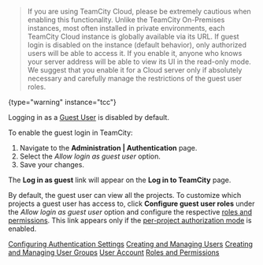 [//]: # (title: Enabling Guest Login)
[//]: # (auxiliary-id: Enabling Guest Login)

>If you are using TeamCity Cloud, please be extremely cautious when enabling this functionality. Unlike the TeamCity On-Premises instances, most often installed in private environments, each TeamCity Cloud instance is globally available via its URL. If guest login is disabled on the instance (default behavior), only authorized users will be able to access it. If you enable it, anyone who knows your server address will be able to view its UI in the read-only mode. We suggest that you enable it for a Cloud server only if absolutely necessary and carefully manage the restrictions of the guest user roles.
>
{type="warning" instance="tcc"}

Logging in as a [Guest User](guest-user.md) is disabled by default.

To enable the guest login in TeamCity:
1. Navigate to the __Administration | Authentication__ page.	
2. Select the _Allow login as guest user_ option.
3. Save your changes.

The __Log in as guest__ link will appear on the __Log in to TeamCity__ page.

By default, the guest user can view all the projects. To customize which projects a guest user has access to, click __Configure guest user roles__ under the _Allow login as guest user_ option and configure the respective [roles and permissions](managing-roles-and-permissions.md). This link appears only if the [per-project authorization mode](managing-roles-and-permissions.md#Changing+Authorization+Mode) is enabled.

 <seealso>
        <category ref="admin-guide">
            <a href="configuring-authentication-settings.md">Configuring Authentication Settings</a>
            <a href="creating-and-managing-users.md">Creating and Managing Users</a>
            <a href="creating-and-managing-user-groups.md">Creating and Managing User Groups</a>
            <a href="creating-and-managing-users.md#User+Account">User Account</a>
            <a href="managing-roles-and-permissions.md">Roles and Permissions</a>
        </category>
</seealso>
